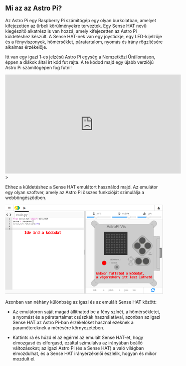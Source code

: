 ## Mi az az Astro Pi?

Az Astro Pi egy Raspberry Pi számítógép egy olyan burkolatban, amelyet kifejezetten az űrbeli körülményekre terveztek. Egy Sense HAT nevű kiegészítő alkatrész is van hozzá, amely kifejezetten az Astro Pi küldetéshez készült. A Sense HAT-nek van egy joystickje, egy LED-kijelzője és a fényviszonyok, hőmérséklet, páratartalom, nyomás és irány rögzítésére alkalmas érzékelője.

Itt van egy igazi 1-es jelzésű Astro Pi egység a Nemzetközi Űrállomáson, éppen a diákok által írt kód fut rajta. A te kódod majd egy újabb verziójú Astro Pi számítógépen fog futni!


<iframe width="560" height="315" src="https://www.youtube.com/embed/4ykbAJeGPMM" frameborder="0" allow="accelerometer; autoplay; encrypted-media; gyroscope; picture-in-picture" allowfullscreen mark="crwd-mark"></iframe>>

Ehhez a küldetéshez a Sense HAT emulátort használod majd. Az emulátor egy olyan szoftver, amely az Astro Pi összes funkcióját szimulálja a webböngésződben.

![Felcímkézett képernyőkép a SenseHat emulátorról a bal oldalon a kódablakkal és a jobb oldalon az emulátorral.](images/sense-hat-emulator.png)

Azonban van néhány különbség az igazi és az emulált Sense HAT között:

- Az emulátoron saját magad állíthatod be a fény színét, a hőmérsékletet, a nyomást és a páratartalmat csúszkák használatával, azonban az igazi Sense HAT az Astro Pi-ban érzékelőket használ ezeknek a paramétereknek a mérésére környezetében.

- Kattints rá és húzd el az egérrel az emulált Sense HAT-et, hogy elmozgasd és elforgasd, ezáltal szimulálva az irányában beálló változásokat; az igazi Astro Pi (és a Sense HAT) a való világban elmozdulhat, és a Sense HAT irányérzékelői észlelik, hogyan és mikor mozdult el.
